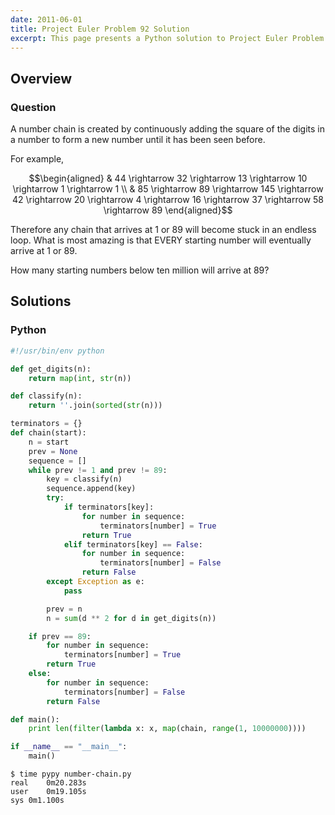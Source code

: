 ```yaml
---
date: 2011-06-01
title: Project Euler Problem 92 Solution
excerpt: This page presents a Python solution to Project Euler Problem 92.
---
```



## Overview


### Question

A number chain is created by continuously adding the square of the
digits in a number to form a new number until it has been seen before.

For example,

$$\begin{aligned}
& 44 \rightarrow 32 \rightarrow 13 \rightarrow 10 \rightarrow 1 \rightarrow 1 \\
& 85 \rightarrow 89 \rightarrow 145 \rightarrow 42 \rightarrow 20 \rightarrow 4 \rightarrow 16 \rightarrow 37 \rightarrow 58 \rightarrow 89
\end{aligned}$$

Therefore any chain that arrives at 1 or 89 will become stuck in an
endless loop. What is most amazing is that EVERY starting number will
eventually arrive at 1 or 89.

How many starting numbers below ten million will arrive at 89?






## Solutions

### Python

```python
#!/usr/bin/env python

def get_digits(n):
    return map(int, str(n))

def classify(n):
    return ''.join(sorted(str(n)))

terminators = {}
def chain(start):
    n = start
    prev = None
    sequence = []
    while prev != 1 and prev != 89:
        key = classify(n)
        sequence.append(key)
        try:
            if terminators[key]:
                for number in sequence:
                    terminators[number] = True
                return True
            elif terminators[key] == False:
                for number in sequence:
                    terminators[number] = False
                return False
        except Exception as e:
            pass

        prev = n
        n = sum(d ** 2 for d in get_digits(n))

    if prev == 89:
        for number in sequence:
            terminators[number] = True
        return True
    else:
        for number in sequence:
            terminators[number] = False
        return False

def main():
    print len(filter(lambda x: x, map(chain, range(1, 10000000))))

if __name__ == "__main__":
    main()
```


```
$ time pypy number-chain.py
real	0m20.283s
user	0m19.105s
sys	0m1.100s
```


